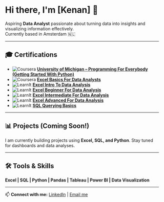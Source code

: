 # Hi there, I'm [Kenan] 👋

Aspiring **Data Analyst** passionate about turning data into insights and visualizing information effectively.  
Currently based in Amsterdam 🇳🇱  

---

## 🎓 Certifications

- ![Coursera](https://img.shields.io/badge/Coursera-Completed-brightgreen) [**University of Michigan – Programming For Everybody (Getting Started With Python)**](https://coursera.org/share/f2e77b1649586516ecf5d16244bde578)
- ![Coursera](https://img.shields.io/badge/Coursera-Completed-brightgreen) [**Excel Basics For Data Analysts**](https://coursera.org/share/5e6ab15220c908ebf064889add26fc71)
- ![LearnIt](https://img.shields.io/badge/LearnIt-Certificate-blue) [**Excel Intro To Data Analysis**](https://learnitanytime.com/courses/2541495/certificate)
- ![LearnIt](https://img.shields.io/badge/LearnIt-Certificate-blue) [**Excel Beginner For Data Analysis**](https://learnitanytime.com/courses/2506705/certificate)
- ![LearnIt](https://img.shields.io/badge/LearnIt-Certificate-blue) [**Excel Intermediate For Data Analysis**](https://learnitanytime.com/courses/2506730/certificate)
- ![LearnIt](https://img.shields.io/badge/LearnIt-Certificate-blue) [**Excel Advanced For Data Analysis**](https://learnitanytime.com/courses/2506731/certificate)
- ![LearnIt](https://img.shields.io/badge/LearnIt-Certificate-blue) [**SQL Querying Basics**](https://learnitanytime.com/courses/SQL_Querying_Basics/certificate)


---

## 📊 Projects (Coming Soon!)
I am currently building projects using **Excel, SQL, and Python**. Stay tuned for dashboards and data analyses.  

---

## 🛠️ Tools & Skills
**Excel | SQL | Python | Pandas | Tableau | Power BI | Data Visualization**

---

📫 **Connect with me:** [LinkedIn](https://www.linkedin.com/in/kenan-tufan-k-263000308/) | [Email me](kenantkurt@gmail.com)
